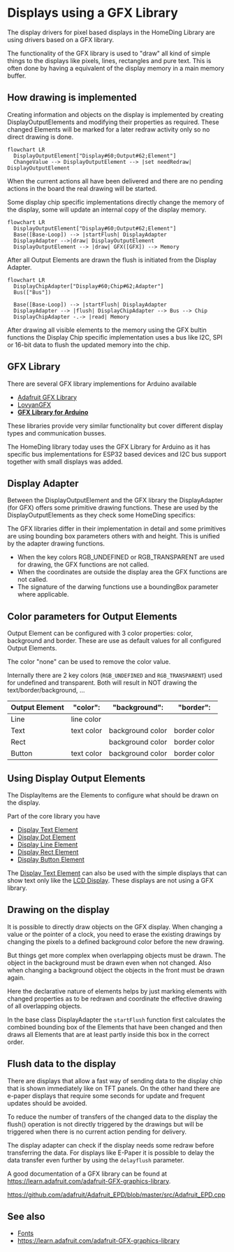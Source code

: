 # Displays using a GFX Library

The display drivers for pixel based displays in the HomeDing Library
are using drivers based on a GFX library.

The functionality of the GFX library is used to "draw" all kind of simple things to the displays like pixels, lines, rectangles
and pure text. This is often done by having a equivalent of the display memory in a main memory buffer.


## How drawing is implemented

Creating information and objects on the display is implemented by creating DisplayOutputElements and modifying their properties
as required. These changed Elements will be marked for a later redraw activity only so no direct drawing is done.

```mermaid
flowchart LR
  DisplayOutputElement["Display#60;Output#62;Element"]
  ChangeValue --> DisplayOutputElement --> |set needRedraw| DisplayOutputElement
```


When the current actions all have been delivered and there are no pending actions in the board the real drawing will be started.

Some display chip specific implementations directly change the memory of the display, some will update an internal copy of the display memory.

```mermaid
flowchart LR
  DisplayOutputElement["Display#60;Output#62;Element"]
  Base([Base-Loop]) --> |startFlush| DisplayAdapter
  DisplayAdapter -->|draw| DisplayOutputElement
  DisplayOutputElement --> |draw| GFX([GFX]) --> Memory
```


After all Output Elements are drawn the flush is initiated from the Display Adapter.

```mermaid
flowchart LR
  DisplayChipAdapter["Display#60;Chip#62;Adapter"]
  Bus(["Bus"])

  Base([Base-Loop]) --> |startFlush| DisplayAdapter
  DisplayAdapter --> |flush| DisplayChipAdapter --> Bus --> Chip
  DisplayChipAdapter -.-> |read| Memory 
```


After drawing all visible elements to the memory using the GFX bultin functions the Display Chip specific implementation uses a
bus like I2C, SPI or 16-bit data to flush the updated memory into the chip.


## GFX Library

There are several GFX library implementions for Arduino available

* [Adafruit GFX Library](https://github.com/adafruit/Adafruit-GFX-Library)
* [LovyanGFX](https://github.com/lovyan03/LovyanGFX)
* **[GFX Library for Arduino](https://github.com/moononournation/Arduino_GFX)**

These libraries provide very similar functionality but cover different display types and communication busses.

The HomeDing library today uses the GFX Library for Arduino as it has specific bus implementations for ESP32 based devices
and I2C bus support together with small displays was added.


## Display Adapter

Between the DisplayOutputElement and the GFX library the DisplayAdapter (for GFX) offers some primitive drawing functions. These
are used by the DisplayOutputElements as they check some HomeDing specifics:

The GFX libraries differ in their implementation in detail and some primitives are using bounding box parameters others with and
height. This is unified by the adapter drawing functions.

* When the key colors RGB_UNDEFINED or RGB_TRANSPARENT are used for drawing, the GFX functions are not called.
* When the coordinates are outside the display area the GFX functions are not called.
* The signature of the darwing functions use a boundingBox parameter where applicable.


## Color parameters for Output Elements

Output Element can be configured with 3 color properties: color, background and border. These are use as default values for all
configured Output Elements.

The color "none" can be used to remove the color value.

Internally there are 2 key colors (`RGB_UNDEFINED` and `RGB_TRANSPARENT`) used for undefined and transparent. Both will result
in NOT drawing the text/border/background, ...


| Output Element | "color":   | "background":    | "border":    |
| -------------- | ---------- | ---------------- | ------------ |
| Line           | line color |                  |              |
| Text           | text color | background color | border color |
| Rect           |            | background color | border color |
| Button         | text color | background color | border color |


## Using Display Output Elements

The DisplayItems are the Elements to configure what should be drawn on the display.

Part of the core library you have

* [Display Text Element]
* [Display Dot Element]
* [Display Line Element]
* [Display Rect Element]
* [Display Button Element]

The [Display Text Element] can also be used with the simple displays that can show text only like the [LCD Display](/elements/display/lcd.md). These displays are not using a GFX library.

<!--
In the Display Example you can find
* [Display Bar Element]
-->


## Drawing on the display

It is possible to directly draw objects on the GFX display. When changing a value or the pointer of a clock, you need to erase
the existing drawings by changing the pixels to a defined background color before the new drawing.

But things get more complex when overlapping objects must be drawn. The object in the background must be drawn even when not
changed. Also when changing a background object the objects in the front must be drawn again.

Here the declarative nature of elements helps by just marking elements with changed properties as to be redrawn and coordinate
the effective drawing of all overlapping objects.

In the base class DisplayAdapter the `startFlush` function first calculates the combined bounding box of the Elements that have
been changed and then draws all Elements that are at least partly inside this box in the correct order.


## Flush data to the display

There are displays that allow a fast way of sending data to the display chip that is shown immediately like on TFT panels. On
the other hand there are e-paper displays that require some seconds for update and frequent updates should be avoided.

To reduce the number of transfers of the changed data to the display the flush() operation is not directly triggered by the
drawings but will be triggered when there is no current action pending for delivery.

The display adapter can check if the display needs some redraw before transferring the data. For displays like E-Paper it is
possible to delay the data transfer even further by using the `delayflush` parameter.

A good documentation of a GFX library can be found at <https://learn.adafruit.com/adafruit-GFX-graphics-library>.


<https://github.com/adafruit/Adafruit_EPD/blob/master/src/Adafruit_EPD.cpp>


## See also

* [Fonts](fonts.md)
* <https://learn.adafruit.com/adafruit-GFX-graphics-library>

[Display Text Element]: /elements/display/text.md
[Display Dot Element]: /elements/display/dot.md
[Display Line Element]: /elements/display/line.md
[Display Rect Element]: /elements/display/rect.md
[Display Button Element]: /elements/display/button.md
